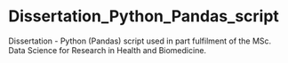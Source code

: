 # Dissertation_Python_Pandas_script
Dissertation - Python (Pandas) script used in part fulfilment of the MSc. Data Science for Research in Health and Biomedicine.
